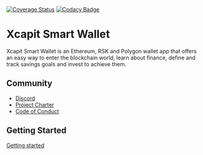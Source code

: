 [![Coverage Status](https://coveralls.io/repos/gitlab/xcapit-foss/app/badge.svg?branch=develop)](https://coveralls.io/gitlab/xcapit-foss/app?branch=develop)
[![Codacy Badge](https://app.codacy.com/project/badge/Grade/e37e8361fef04cb0af42e95ec0fce366)](https://www.codacy.com/gl/xcapit-foss/app/dashboard?utm_source=gitlab.com&amp;utm_medium=referral&amp;utm_content=xcapit-foss/app&amp;utm_campaign=Badge_Grade)

# Xcapit Smart Wallet

Xcapit Smart Wallet is an Ethereum, RSK and Polygon wallet app that offers an easy way to enter the blockchain world, learn about finance, define and track savings goals and invest to achieve them.

## Community

- [Discord](https://discord.gg/AnGXcZ8P)
- [Project Charter](https://xcapit-foss.gitlab.io/documentation/docs/project_charter)
- [Code of Conduct](https://gitlab.com/xcapit-foss/app/-/blob/develop/CODE_OF_CONDUCT.md)

## Getting Started

[Getting started](https://xcapit-foss.gitlab.io/documentation/docs/app-wallet/getting_started/)
